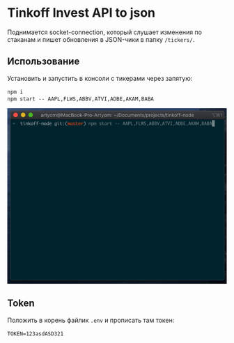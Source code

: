 # Tinkoff Invest API to json
Поднимается socket-connection, который слушает изменения по стаканам и пишет обновления в JSON-чики в папку `/tickers/`.

## Использование
Установить и запустить в консоли с тикерами через запятую:
```
npm i
npm start -- AAPL,FLWS,ABBV,ATVI,ADBE,AKAM,BABA
```

![DEMO](demo.gif)

## Token
Положить в корень файлик `.env` и прописать там токен:
```
TOKEN=123asdASD321
```